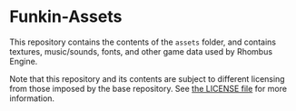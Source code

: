 # Funkin-Assets

This repository contains the contents of the `assets` folder, and contains textures, music/sounds, fonts, and other game data used by Rhombus Engine.

Note that this repository and its contents are subject to different licensing from those imposed by the base repository. See [the LICENSE file](./LICENSE.md) for more information.
